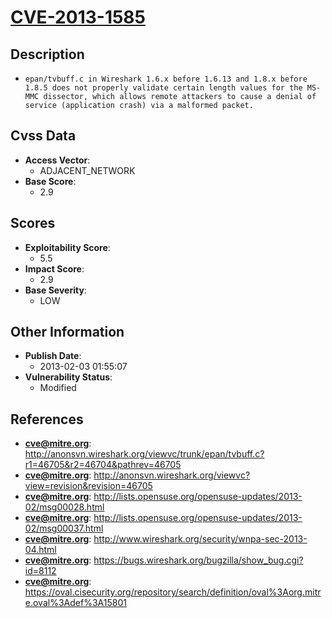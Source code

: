 
# [CVE-2013-1585](https://cve.mitre.org/cgi-bin/cvename.cgi?name=CVE-2013-1585)

## Description

- `epan/tvbuff.c in Wireshark 1.6.x before 1.6.13 and 1.8.x before 1.8.5 does not properly validate certain length values for the MS-MMC dissector, which allows remote attackers to cause a denial of service (application crash) via a malformed packet.`

## Cvss Data

- **Access Vector**:
  - ADJACENT_NETWORK
- **Base Score**:
  - 2.9

## Scores

- **Exploitability Score**:
  - 5.5
- **Impact Score**:
  - 2.9
- **Base Severity**:
  - LOW

## Other Information

- **Publish Date**:
  - 2013-02-03 01:55:07
- **Vulnerability Status**:
  - Modified

## References

- **cve@mitre.org**: http://anonsvn.wireshark.org/viewvc/trunk/epan/tvbuff.c?r1=46705&r2=46704&pathrev=46705
- **cve@mitre.org**: http://anonsvn.wireshark.org/viewvc?view=revision&revision=46705
- **cve@mitre.org**: http://lists.opensuse.org/opensuse-updates/2013-02/msg00028.html
- **cve@mitre.org**: http://lists.opensuse.org/opensuse-updates/2013-02/msg00037.html
- **cve@mitre.org**: http://www.wireshark.org/security/wnpa-sec-2013-04.html
- **cve@mitre.org**: https://bugs.wireshark.org/bugzilla/show_bug.cgi?id=8112
- **cve@mitre.org**: https://oval.cisecurity.org/repository/search/definition/oval%3Aorg.mitre.oval%3Adef%3A15801
